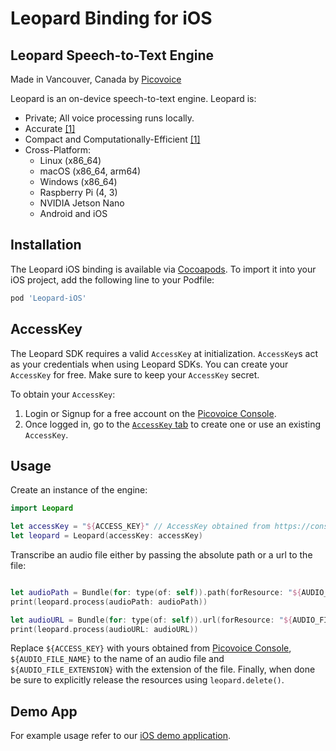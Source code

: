# Leopard Binding for iOS

## Leopard Speech-to-Text Engine

Made in Vancouver, Canada by [Picovoice](https://picovoice.ai)

Leopard is an on-device speech-to-text engine. Leopard is:

- Private; All voice processing runs locally.
- Accurate [[1]](https://github.com/Picovoice/speech-to-text-benchmark#results)
- Compact and Computationally-Efficient [[1]](https://github.com/Picovoice/speech-to-text-benchmark#results)
- Cross-Platform:
    - Linux (x86_64)
    - macOS (x86_64, arm64)
    - Windows (x86_64)
    - Raspberry Pi (4, 3)
    - NVIDIA Jetson Nano
    - Android and iOS

## Installation

The Leopard iOS binding is available via [Cocoapods](https://cocoapods.org/pods/Leopard-iOS). To import it into your iOS project, add the following line to your Podfile: 

```ruby
pod 'Leopard-iOS'
```

## AccessKey

The Leopard SDK requires a valid `AccessKey` at initialization. `AccessKey`s act as your credentials when using Leopard SDKs.
You can create your `AccessKey` for free. Make sure to keep your `AccessKey` secret.

To obtain your `AccessKey`:
1. Login or Signup for a free account on the [Picovoice Console](https://picovoice.ai/console/).
2. Once logged in, go to the [`AccessKey` tab](https://console.picovoice.ai/access_key) to create one or use an existing `AccessKey`.

## Usage

Create an instance of the engine:

```swift
import Leopard

let accessKey = "${ACCESS_KEY}" // AccessKey obtained from https://console.picovoice.ai/access_key
let leopard = Leopard(accessKey: accessKey)
```

Transcribe an audio file either by passing the absolute path or a url to the file:

```swift

let audioPath = Bundle(for: type(of: self)).path(forResource: "${AUDIO_FILE_NAME}", ofType: "${AUDIO_FILE_EXTENSION}")
print(leopard.process(audioPath: audioPath))

let audioURL = Bundle(for: type(of: self)).url(forResource: "${AUDIO_FILE_NAME}", withExtension: "${AUDIO_FILE_EXTENSION}")
print(leopard.process(audioURL: audioURL))

```


Replace `${ACCESS_KEY}` with yours obtained from [Picovoice Console]((https://console.picovoice.ai/)),
`${AUDIO_FILE_NAME}` to the name of an audio file and `${AUDIO_FILE_EXTENSION}` with the extension of 
the file. Finally, when done be sure to explicitly release the resources using `leopard.delete()`.

## Demo App

For example usage refer to our [iOS demo application](/demo/ios).
